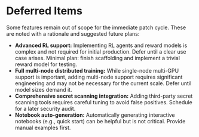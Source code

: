 # Deferred Items

Some features remain out of scope for the immediate patch cycle. These are noted with a rationale and suggested future plans:

* **Advanced RL support:** Implementing RL agents and reward models is complex and not required for initial production. Defer until a clear use case arises. Minimal plan: finish scaffolding and implement a trivial reward model for testing.
* **Full multi-node distributed training:** While single-node multi-GPU support is important, adding multi-node support requires significant engineering and may not be necessary for the current scale. Defer until model sizes demand it.
* **Comprehensive secret scanning integration:** Adding third-party secret scanning tools requires careful tuning to avoid false positives. Schedule for a later security audit.
* **Notebook auto-generation:** Automatically generating interactive notebooks (e.g., quick start) can be helpful but is not critical. Provide manual examples first.
